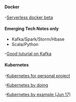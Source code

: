 
#### Docker #########

-[Serverless docker beta](https://zeit.co/blog/serverless-docker)


#### Emerging Tech Notes only

- Kafka/Spark/Storm/Hbase
- Scala/Python

-[Good tuturial on Kafka](http://sookocheff.com/post/kafka/kafka-in-a-nutshell/)

#### Kubernetes

-[Kubernetes for personal project](http://www.doxsey.net/blog/kubernetes--the-surprisingly-affordable-platform-for-personal-projects)

-[Kubernetes by doing](https://www.magicsandbox.com/)

-[Kubernetes by example (Jun 17)](http://kubernetesbyexample.com/)



